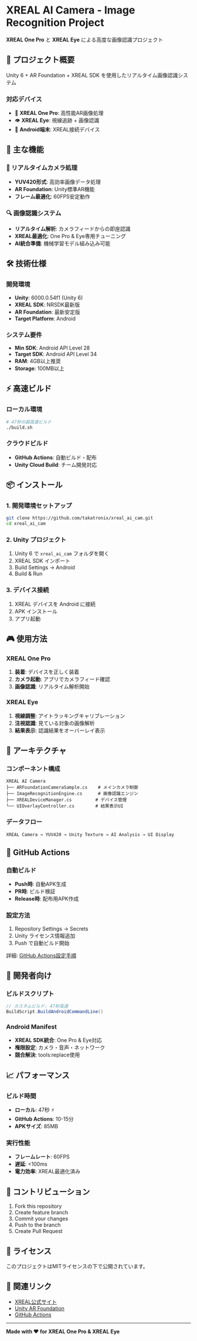 # XREAL AI Camera - Image Recognition Project

**XREAL One Pro** と **XREAL Eye** による高度な画像認識プロジェクト

## 🎯 プロジェクト概要

Unity 6 + AR Foundation + XREAL SDK を使用したリアルタイム画像認識システム

### 対応デバイス
- 🥽 **XREAL One Pro**: 高性能AR画像処理
- 👁️ **XREAL Eye**: 視線追跡 + 画像認識
- 📱 **Android端末**: XREAL接続デバイス

## 🚀 主な機能

### 📸 リアルタイムカメラ処理
- **YUV420形式**: 高効率画像データ処理
- **AR Foundation**: Unity標準AR機能
- **フレーム最適化**: 60FPS安定動作

### 🔍 画像認識システム
- **リアルタイム解析**: カメラフィードからの即座認識
- **XREAL最適化**: One Pro & Eye専用チューニング
- **AI統合準備**: 機械学習モデル組み込み可能

## 🛠️ 技術仕様

### 開発環境
- **Unity**: 6000.0.54f1 (Unity 6)
- **XREAL SDK**: NRSDK最新版
- **AR Foundation**: 最新安定版
- **Target Platform**: Android

### システム要件
- **Min SDK**: Android API Level 28
- **Target SDK**: Android API Level 34
- **RAM**: 4GB以上推奨
- **Storage**: 100MB以上

## ⚡ 高速ビルド

### ローカル環境
```bash
# 47秒の超高速ビルド
./build.sh
```

### クラウドビルド
- **GitHub Actions**: 自動ビルド・配布
- **Unity Cloud Build**: チーム開発対応

## 📦 インストール

### 1. 開発環境セットアップ
```bash
git clone https://github.com/takatronix/xreal_ai_cam.git
cd xreal_ai_cam
```

### 2. Unity プロジェクト
1. Unity 6 で `xreal_ai_cam` フォルダを開く
2. XREAL SDK インポート
3. Build Settings → Android
4. Build & Run

### 3. デバイス接続
1. XREAL デバイスを Android に接続
2. APK インストール
3. アプリ起動

## 🎮 使用方法

### XREAL One Pro
1. **装着**: デバイスを正しく装着
2. **カメラ起動**: アプリでカメラフィード確認
3. **画像認識**: リアルタイム解析開始

### XREAL Eye
1. **視線調整**: アイトラッキングキャリブレーション
2. **注視認識**: 見ている対象の画像解析
3. **結果表示**: 認識結果をオーバーレイ表示

## 🧩 アーキテクチャ

### コンポーネント構成
```
XREAL AI Camera
├── ARFoundationCameraSample.cs    # メインカメラ制御
├── ImageRecognitionEngine.cs      # 画像認識エンジン
├── XREALDeviceManager.cs         # デバイス管理
└── UIOverlayController.cs        # 結果表示UI
```

### データフロー
```
XREAL Camera → YUV420 → Unity Texture → AI Analysis → UI Display
```

## 🚀 GitHub Actions

### 自動ビルド
- **Push時**: 自動APK生成
- **PR時**: ビルド検証
- **Release時**: 配布用APK作成

### 設定方法
1. Repository Settings → Secrets
2. Unity ライセンス情報追加
3. Push で自動ビルド開始

詳細: [GitHub Actions設定手順](docs/github-actions-setup.md)

## 🔧 開発者向け

### ビルドスクリプト
```csharp
// カスタムビルド: 47秒高速
BuildScript.BuildAndroidCommandLine()
```

### Android Manifest
- **XREAL SDK統合**: One Pro & Eye対応
- **権限設定**: カメラ・音声・ネットワーク
- **競合解決**: tools:replace使用

## 📈 パフォーマンス

### ビルド時間
- **ローカル**: 47秒 ⚡
- **GitHub Actions**: 10-15分
- **APKサイズ**: 85MB

### 実行性能
- **フレームレート**: 60FPS
- **遅延**: <100ms
- **電力効率**: XREAL最適化済み

## 🤝 コントリビューション

1. Fork this repository
2. Create feature branch
3. Commit your changes
4. Push to the branch
5. Create Pull Request

## 📄 ライセンス

このプロジェクトはMITライセンスの下で公開されています。

## 🔗 関連リンク

- [XREAL公式サイト](https://www.xreal.com/)
- [Unity AR Foundation](https://unity.com/unity/features/arfoundation)
- [GitHub Actions](https://github.com/features/actions)

---

**Made with ❤️ for XREAL One Pro & XREAL Eye** 